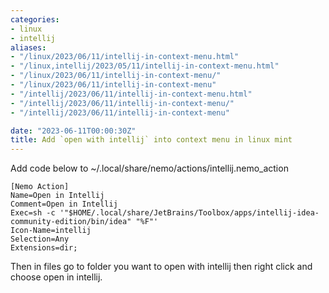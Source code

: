 ```yaml
---
categories:
- linux
- intellij
aliases:
- "/linux/2023/06/11/intellij-in-context-menu.html"
- "/linux,intellij/2023/05/11/intellij-in-context-menu.html"
- "/linux/2023/06/11/intellij-in-context-menu/"
- "/linux/2023/06/11/intellij-in-context-menu"
- "/intellij/2023/06/11/intellij-in-context-menu.html"
- "/intellij/2023/06/11/intellij-in-context-menu/"
- "/intellij/2023/06/11/intellij-in-context-menu"

date: "2023-06-11T00:00:30Z"
title: Add `open with intellij` into context menu in linux mint
---
```

Add code below to ~/.local/share/nemo/actions/intellij.nemo_action
```
[Nemo Action]
Name=Open in Intellij
Comment=Open in Intellij
Exec=sh -c '"$HOME/.local/share/JetBrains/Toolbox/apps/intellij-idea-community-edition/bin/idea" "%F"'
Icon-Name=intellij
Selection=Any
Extensions=dir;
```
Then in files go to folder you want to open with intellij then right click and choose open in intellij. 
